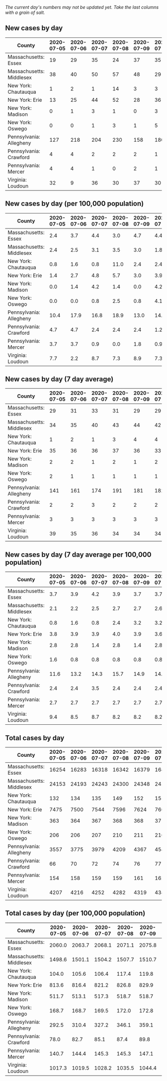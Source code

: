 _The current day's numbers may not be updated yet. Take the last columns with a grain of salt._
## New cases by day

| County | 2020-07-05 | 2020-07-06 | 2020-07-07 | 2020-07-08 | 2020-07-09 | 2020-07-10 | 2020-07-11 |
| --- | --- | --- | --- | --- | --- | --- | --- |
| Massachusetts: Essex | 19 | 29 | 35 | 24 | 37 | 35 | 38 |
| Massachusetts: Middlesex | 38 | 40 | 50 | 57 | 48 | 29 | 59 |
| New York: Chautauqua | 1 | 2 | 1 | 14 | 3 | 3 | 15 |
| New York: Erie | 13 | 25 | 44 | 52 | 28 | 36 | 51 |
| New York: Madison | 0 | 1 | 3 | 1 | 0 | 3 | 3 |
| New York: Oswego | 0 | 0 | 1 | 3 | 1 | 5 | 3 |
| Pennsylvania: Allegheny | 127 | 218 | 204 | 230 | 158 | 180 | 215 |
| Pennsylvania: Crawford | 4 | 4 | 2 | 2 | 2 | 1 | 0 |
| Pennsylvania: Mercer | 4 | 4 | 1 | 0 | 2 | 1 | 4 |
| Virginia: Loudoun | 32 | 9 | 36 | 30 | 37 | 30 | 24 |

## New cases by day (per 100,000 population)

| County | 2020-07-05 | 2020-07-06 | 2020-07-07 | 2020-07-08 | 2020-07-09 | 2020-07-10 | 2020-07-11 |
| --- | --- | --- | --- | --- | --- | --- | --- |
| Massachusetts: Essex | 2.4 | 3.7 | 4.4 | 3.0 | 4.7 | 4.4 | 4.8 |
| Massachusetts: Middlesex | 2.4 | 2.5 | 3.1 | 3.5 | 3.0 | 1.8 | 3.7 |
| New York: Chautauqua | 0.8 | 1.6 | 0.8 | 11.0 | 2.4 | 2.4 | 11.8 |
| New York: Erie | 1.4 | 2.7 | 4.8 | 5.7 | 3.0 | 3.9 | 5.6 |
| New York: Madison | 0.0 | 1.4 | 4.2 | 1.4 | 0.0 | 4.2 | 4.2 |
| New York: Oswego | 0.0 | 0.0 | 0.8 | 2.5 | 0.8 | 4.1 | 2.5 |
| Pennsylvania: Allegheny | 10.4 | 17.9 | 16.8 | 18.9 | 13.0 | 14.8 | 17.7 |
| Pennsylvania: Crawford | 4.7 | 4.7 | 2.4 | 2.4 | 2.4 | 1.2 | 0.0 |
| Pennsylvania: Mercer | 3.7 | 3.7 | 0.9 | 0.0 | 1.8 | 0.9 | 3.7 |
| Virginia: Loudoun | 7.7 | 2.2 | 8.7 | 7.3 | 8.9 | 7.3 | 5.8 |

## New cases by day (7 day average)

| County | 2020-07-05 | 2020-07-06 | 2020-07-07 | 2020-07-08 | 2020-07-09 | 2020-07-10 | 2020-07-11 |
| --- | --- | --- | --- | --- | --- | --- | --- |
| Massachusetts: Essex | 29 | 31 | 33 | 31 | 29 | 29 | 31 |
| Massachusetts: Middlesex | 34 | 35 | 40 | 43 | 44 | 42 | 46 |
| New York: Chautauqua | 1 | 2 | 1 | 3 | 4 | 4 | 6 |
| New York: Erie | 35 | 36 | 36 | 37 | 36 | 33 | 36 |
| New York: Madison | 2 | 2 | 1 | 2 | 1 | 2 | 2 |
| New York: Oswego | 2 | 1 | 1 | 1 | 1 | 1 | 2 |
| Pennsylvania: Allegheny | 141 | 161 | 174 | 191 | 181 | 181 | 190 |
| Pennsylvania: Crawford | 2 | 2 | 3 | 2 | 2 | 2 | 2 |
| Pennsylvania: Mercer | 3 | 3 | 3 | 3 | 3 | 3 | 2 |
| Virginia: Loudoun | 39 | 35 | 36 | 34 | 34 | 34 | 28 |

## New cases by day (7 day average per 100,000 population)

| County | 2020-07-05 | 2020-07-06 | 2020-07-07 | 2020-07-08 | 2020-07-09 | 2020-07-10 | 2020-07-11 |
| --- | --- | --- | --- | --- | --- | --- | --- |
| Massachusetts: Essex | 3.7 | 3.9 | 4.2 | 3.9 | 3.7 | 3.7 | 3.9 |
| Massachusetts: Middlesex | 2.1 | 2.2 | 2.5 | 2.7 | 2.7 | 2.6 | 2.9 |
| New York: Chautauqua | 0.8 | 1.6 | 0.8 | 2.4 | 3.2 | 3.2 | 4.7 |
| New York: Erie | 3.8 | 3.9 | 3.9 | 4.0 | 3.9 | 3.6 | 3.9 |
| New York: Madison | 2.8 | 2.8 | 1.4 | 2.8 | 1.4 | 2.8 | 2.8 |
| New York: Oswego | 1.6 | 0.8 | 0.8 | 0.8 | 0.8 | 0.8 | 1.6 |
| Pennsylvania: Allegheny | 11.6 | 13.2 | 14.3 | 15.7 | 14.9 | 14.9 | 15.6 |
| Pennsylvania: Crawford | 2.4 | 2.4 | 3.5 | 2.4 | 2.4 | 2.4 | 2.4 |
| Pennsylvania: Mercer | 2.7 | 2.7 | 2.7 | 2.7 | 2.7 | 2.7 | 1.8 |
| Virginia: Loudoun | 9.4 | 8.5 | 8.7 | 8.2 | 8.2 | 8.2 | 6.8 |

## Total cases by day

| County | 2020-07-05 | 2020-07-06 | 2020-07-07 | 2020-07-08 | 2020-07-09 | 2020-07-10 | 2020-07-11 |
| --- | --- | --- | --- | --- | --- | --- | --- |
| Massachusetts: Essex | 16254 | 16283 | 16318 | 16342 | 16379 | 16414 | 16452 |
| Massachusetts: Middlesex | 24153 | 24193 | 24243 | 24300 | 24348 | 24377 | 24436 |
| New York: Chautauqua | 132 | 134 | 135 | 149 | 152 | 155 | 170 |
| New York: Erie | 7475 | 7500 | 7544 | 7596 | 7624 | 7660 | 7711 |
| New York: Madison | 363 | 364 | 367 | 368 | 368 | 371 | 374 |
| New York: Oswego | 206 | 206 | 207 | 210 | 211 | 216 | 219 |
| Pennsylvania: Allegheny | 3557 | 3775 | 3979 | 4209 | 4367 | 4547 | 4762 |
| Pennsylvania: Crawford | 66 | 70 | 72 | 74 | 76 | 77 | 77 |
| Pennsylvania: Mercer | 154 | 158 | 159 | 159 | 161 | 162 | 166 |
| Virginia: Loudoun | 4207 | 4216 | 4252 | 4282 | 4319 | 4349 | 4373 |

## Total cases by day (per 100,000 population)

| County | 2020-07-05 | 2020-07-06 | 2020-07-07 | 2020-07-08 | 2020-07-09 | 2020-07-10 | 2020-07-11 |
| --- | --- | --- | --- | --- | --- | --- | --- |
| Massachusetts: Essex | 2060.0 | 2063.7 | 2068.1 | 2071.1 | 2075.8 | 2080.3 | 2085.1 |
| Massachusetts: Middlesex | 1498.6 | 1501.1 | 1504.2 | 1507.7 | 1510.7 | 1512.5 | 1516.2 |
| New York: Chautauqua | 104.0 | 105.6 | 106.4 | 117.4 | 119.8 | 122.1 | 134.0 |
| New York: Erie | 813.6 | 816.4 | 821.2 | 826.8 | 829.9 | 833.8 | 839.3 |
| New York: Madison | 511.7 | 513.1 | 517.3 | 518.7 | 518.7 | 523.0 | 527.2 |
| New York: Oswego | 168.7 | 168.7 | 169.5 | 172.0 | 172.8 | 176.9 | 179.3 |
| Pennsylvania: Allegheny | 292.5 | 310.4 | 327.2 | 346.1 | 359.1 | 373.9 | 391.6 |
| Pennsylvania: Crawford | 78.0 | 82.7 | 85.1 | 87.4 | 89.8 | 91.0 | 91.0 |
| Pennsylvania: Mercer | 140.7 | 144.4 | 145.3 | 145.3 | 147.1 | 148.0 | 151.7 |
| Virginia: Loudoun | 1017.3 | 1019.5 | 1028.2 | 1035.5 | 1044.4 | 1051.7 | 1057.5 |
